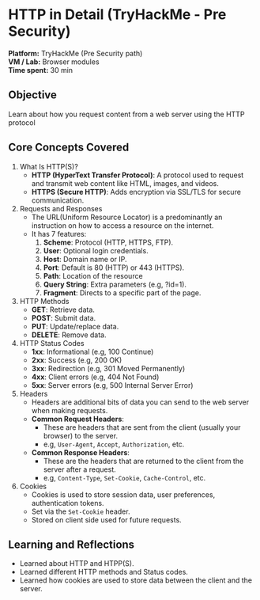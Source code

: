 # HTTP in Detail (TryHackMe - Pre Security)
**Platform:** TryHackMe (Pre Security path)  
**VM / Lab:** Browser modules  
**Time spent:** 30 min

## Objective
Learn about how you request content from a web server using the HTTP protocol

## Core Concepts Covered
1. What Is HTTP(S)?
    - **HTTP (HyperText Transfer Protocol)**: A protocol used to request and transmit web content like HTML, images, and videos.
    - **HTTPS (Secure HTTP)**: Adds encryption via SSL/TLS for secure communication.
2. Requests and Responses
    - The URL(Uniform Resource Locator) is a predominantly an instruction on how to access a resource on the internet.
    - It has 7 features:
        1. **Scheme**: Protocol (HTTP, HTTPS, FTP).
        2. **User**: Optional login credentials.
        3. **Host**: Domain name or IP.
        4. **Port**: Default is 80 (HTTP) or 443 (HTTPS).
        5. **Path**: Location of the resource
        6. **Query String**: Extra parameters (e.g, ?id=1).
        7. **Fragment**: Directs to a specific part of the page.
3. HTTP Methods
    - **GET**: Retrieve data.
    - **POST**: Submit data.
    - **PUT**: Update/replace data.
    - **DELETE**: Remove data.
4. HTTP Status Codes
    - **1xx**: Informational (e.g, 100 Continue)
    - **2xx**: Success (e.g, 200 OK)
    - **3xx**: Redirection (e.g, 301 Moved Permanently)
    - **4xx**: Client errors (e.g, 404 Not Found)
    - **5xx**: Server errors (e.g, 500 Internal Server Error)
5. Headers
    - Headers are additional bits of data you can send to the web server when making requests.
    - **Common Request Headers**:
        - These are headers that are sent from the client (usually your browser) to the server.
        - e.g, `User-Agent`, `Accept`, `Authorization`, etc.
    - **Common Response Headers**:
        - These are the headers that are returned to the client from the server after a request.
        - e.g, `Content-Type`, `Set-Cookie`, `Cache-Control`, etc.
6. Cookies
    - Cookies is used to store session data, user preferences, authentication tokens.
    - Set via the `Set-Cookie` header.
    - Stored on client side used for future requests.

## Learning and Reflections
- Learned about HTTP and HTPP(S).
- Learned different HTTP methods and Status codes.
- Learned how cookies are used to store data between the client and the server.
